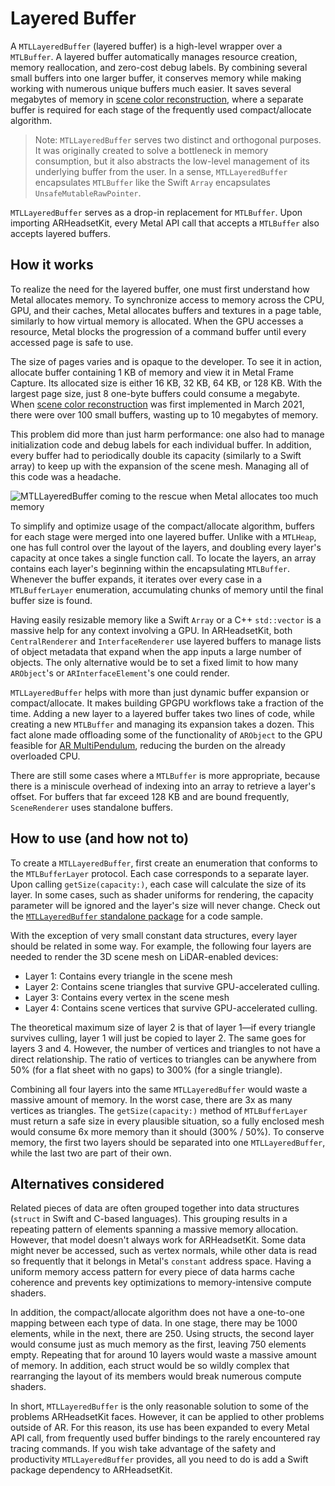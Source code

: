 # Layered Buffer

A `MTLLayeredBuffer` (layered buffer) is a high-level wrapper over a `MTLBuffer`. A layered buffer automatically manages resource creation, memory reallocation, and zero-cost debug labels. By combining several small buffers into one larger buffer, it conserves memory while making working with numerous unique buffers much easier. It saves several megabytes of memory in [scene color reconstruction](https://github.com/philipturner/scene-color-reconstruction), where a separate buffer is required for each stage of the frequently used compact/allocate algorithm.

> Note: `MTLLayeredBuffer` serves two distinct and orthogonal purposes. It was originally created to solve a bottleneck in memory consumption, but it also abstracts the low-level management of its underlying buffer from the user. In a sense, `MTLLayeredBuffer` encapsulates `MTLBuffer` like the Swift `Array` encapsulates `UnsafeMutableRawPointer`. 

`MTLLayeredBuffer` serves as a drop-in replacement for `MTLBuffer`. Upon importing ARHeadsetKit, every Metal API call that accepts a `MTLBuffer` also accepts layered buffers.

## How it works

To realize the need for the layered buffer, one must first understand how Metal allocates memory. To synchronize access to memory across the CPU, GPU, and their caches, Metal allocates buffers and textures in a page table, similarly to how virtual memory is allocated. When the GPU accesses a resource, Metal blocks the progression of a command buffer until every accessed page is safe to use.

The size of pages varies and is opaque to the developer. To see it in action, allocate buffer containing 1 KB of memory and view it in Metal Frame Capture. Its allocated size is either 16 KB, 32 KB, 64 KB, or 128 KB. With the largest page size, just 8 one-byte buffers could consume a megabyte. When [scene color reconstruction](https://github.com/philipturner/scene-color-reconstruction) was first implemented in March 2021, there were over 100 small buffers, wasting up to 10 megabytes of memory. 

This problem did more than just harm performance: one also had to manage initialization code and debug labels for each individual buffer. In addition, every buffer had to periodically double its capacity (similarly to a Swift array) to keep up with the expansion of the scene mesh. Managing all of this code was a headache.

![MTLLayeredBuffer coming to the rescue when Metal allocates too much memory](../images/metal-memory-allocation.svg)

To simplify and optimize usage of the compact/allocate algorithm, buffers for each stage were merged into one layered buffer. Unlike with a `MTLHeap`, one has full control over the layout of the layers, and doubling every layer's capacity at once takes a single function call. To locate the layers, an array contains each layer's beginning within the encapsulating `MTLBuffer`. Whenever the buffer expands, it iterates over every case in a `MTLBufferLayer` enumeration, accumulating chunks of memory until the final buffer size is found. 

Having easily resizable memory like a Swift `Array` or a C++ `std::vector` is a massive help for any context involving a GPU. In ARHeadsetKit, both `CentralRenderer` and `InterfaceRenderer` use layered buffers to manage lists of object metadata that expand when the app inputs a large number of objects. The only alternative would be to set a fixed limit to how many `ARObject`'s or `ARInterfaceElement`'s one could render. 

`MTLLayeredBuffer` helps with more than just dynamic buffer expansion or compact/allocate. It makes building GPGPU workflows take a fraction of the time. Adding a new layer to a layered buffer takes two lines of code, while creating a new `MTLBuffer` and managing its expansion takes a dozen. This fact alone made offloading some of the functionality of `ARObject` to the GPU feasible for [AR MultiPendulum](https://github.com/philipturner/ar-multipendulum), reducing the burden on the already overloaded CPU. 

There are still some cases where a `MTLBuffer` is more appropriate, because there is a miniscule overhead of indexing into an array to retrieve a layer's offset. For buffers that far exceed 128 KB and are bound frequently, `SceneRenderer` uses standalone buffers.

## How to use (and how not to)

To create a `MTLLayeredBuffer`, first create an enumeration that conforms to the `MTLBufferLayer` protocol. Each case corresponds to a separate layer. Upon calling `getSize(capacity:)`, each case will calculate the size of its layer. In some cases, such as shader uniforms for rendering, the capacity parameter will be ignored and the layer's size will never change. Check out the [`MTLLayeredBuffer` standalone package](https://github.com/philipturner/MTLLayeredBuffer) for a code sample.

With the exception of very small constant data structures, every layer should be related in some way. For example, the following four layers are needed to render the 3D scene mesh on LiDAR-enabled devices:

- Layer 1: Contains every triangle in the scene mesh
- Layer 2: Contains scene triangles that survive GPU-accelerated culling.
- Layer 3: Contains every vertex in the scene mesh
- Layer 4: Contains scene vertices that survive GPU-accelerated culling.

The theoretical maximum size of layer 2 is that of layer 1<span>&mdash;</span>if every triangle survives culling, layer 1 will just be copied to layer 2. The same goes for layers 3 and 4. However, the number of vertices and triangles to not have a direct relationship. The ratio of vertices to triangles can be anywhere from 50% (for a flat sheet with no gaps) to 300% (for a single triangle). 

Combining all four layers into the same `MTLLayeredBuffer` would waste a massive amount of memory. In the worst case, there are 3x as many vertices as triangles. The `getSize(capacity:)` method of `MTLBufferLayer` must return a safe size in every plausible situation, so a fully enclosed mesh would consume 6x more memory than it should (300% / 50%). To conserve memory, the first two layers should be separated into one `MTLLayeredBuffer`, while the last two are part of their own.

## Alternatives considered

Related pieces of data are often grouped together into data structures (`struct` in Swift and C-based languages). This grouping results in a repeating pattern of elements spanning a massive memory allocation. However, that model doesn't always work for ARHeadsetKit. Some data might never be accessed, such as vertex normals, while other data is read so frequently that it belongs in Metal's `constant` address space. Having a uniform memory access pattern for every piece of data harms cache coherence and prevents key optimizations to memory-intensive compute shaders.

In addition, the compact/allocate algorithm does not have a one-to-one mapping between each type of data. In one stage, there may be 1000 elements, while in the next, there are 250. Using structs, the second layer would consume just as much memory as the first, leaving 750 elements empty. Repeating that for around 10 layers would waste a massive amount of memory. In addition, each struct would be so wildly complex that rearranging the layout of its members would break numerous compute shaders.
 
 In short, `MTLLayeredBuffer` is the only reasonable solution to some of the problems ARHeadsetKit faces. However, it can be applied to other problems outside of AR. For this reason, its use has been expanded to every Metal API call, from frequently used buffer bindings to the rarely encountered ray tracing commands. If you wish take advantage of the safety and productivity `MTLLayeredBuffer` provides, all you need to do is add a Swift package dependency to ARHeadsetKit.

